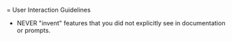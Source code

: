 = User Interaction Guidelines

- NEVER "invent" features that you did not explicitly see in documentation or prompts.
